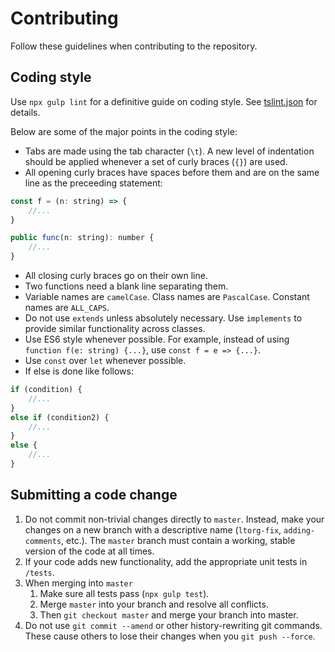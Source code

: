 # Contributing
Follow these guidelines when contributing to the repository.

## Coding style
Use `npx gulp lint` for a definitive guide on coding style. See [tslint.json](tslint.json) for details.

Below are some of the major points in the coding style:

* Tabs are made using the tab character (`\t`). A new level of indentation should be applied whenever a set of curly braces (`{}`) are used.
* All opening curly braces have spaces before them and are on the same line as the preceeding statement:
```javascript
const f = (n: string) => {
	//...
}

public func(n: string): number {
	//...
}
```
* All closing curly braces go on their own line.
* Two functions need a blank line separating them.
* Variable names are `camelCase`. Class names are `PascalCase`. Constant names are `ALL_CAPS`.
* Do not use `extends` unless absolutely necessary. Use `implements` to provide similar functionality across classes.
* Use ES6 style whenever possible. For example, instead of using `function f(e: string) {...}`, use `const f = e => {...}`.
* Use `const` over `let` whenever possible.
* If else is done like follows:
```javascript
if (condition) {
	//...
}
else if (condition2) {
	//...
}
else {
	//...
}
```

## Submitting a code change
1. Do not commit non-trivial changes directly to `master`. Instead, make your changes on a new branch with a descriptive name (`ltorg-fix`, `adding-comments`, etc.). The `master` branch must contain a working, stable version of the code at all times.
2. If your code adds new functionality, add the appropriate unit tests in `/tests`.
3. When merging into `master`
    1. Make sure all tests pass (`npx gulp test`).
	2. Merge `master` into your branch and resolve all conflicts.
	3. Then `git checkout master` and merge your branch into master.
4. Do not use `git commit --amend` or other history-rewriting git commands. These cause others to lose their changes when you `git push --force`.
